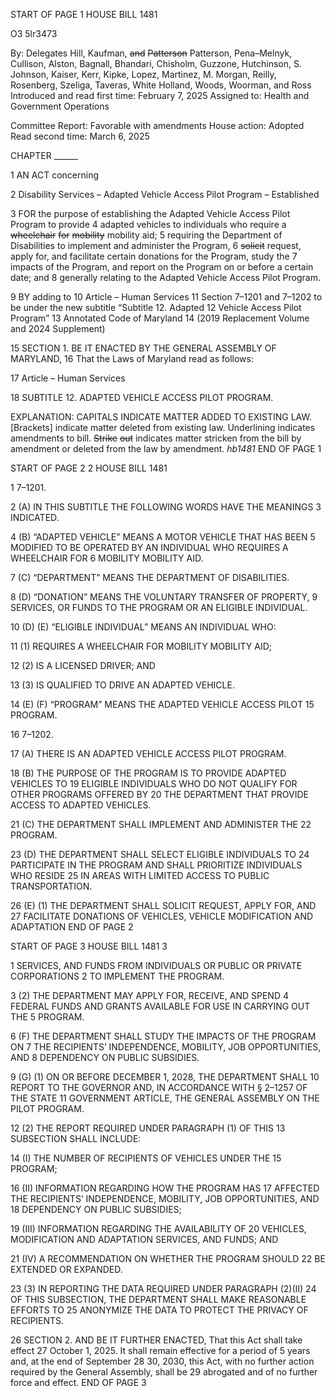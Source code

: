 START OF PAGE 1
HOUSE BILL 1481

O3 5lr3473

By: Delegates Hill, Kaufman, ~~and~~ ~~Patterson~~ Patterson, Pena–Melnyk, Cullison,
Alston, Bagnall, Bhandari, Chisholm, Guzzone, Hutchinson, S. Johnson,
Kaiser, Kerr, Kipke, Lopez, Martinez, M. Morgan, Reilly, Rosenberg,
Szeliga, Taveras, White Holland, Woods, Woorman, and Ross
Introduced and read first time: February 7, 2025
Assigned to: Health and Government Operations

Committee Report: Favorable with amendments
House action: Adopted
Read second time: March 6, 2025

CHAPTER ______

1 AN ACT concerning

2 Disability Services – Adapted Vehicle Access Pilot Program – Established

3 FOR the purpose of establishing the Adapted Vehicle Access Pilot Program to provide
4 adapted vehicles to individuals who require a ~~wheelchair~~ ~~for~~ ~~mobility~~ mobility aid;
5 requiring the Department of Disabilities to implement and administer the Program,
6 ~~solicit~~ request, apply for, and facilitate certain donations for the Program, study the
7 impacts of the Program, and report on the Program on or before a certain date; and
8 generally relating to the Adapted Vehicle Access Pilot Program.

9 BY adding to
10 Article – Human Services
11 Section 7–1201 and 7–1202 to be under the new subtitle “Subtitle 12. Adapted
12 Vehicle Access Pilot Program”
13 Annotated Code of Maryland
14 (2019 Replacement Volume and 2024 Supplement)

15 SECTION 1. BE IT ENACTED BY THE GENERAL ASSEMBLY OF MARYLAND,
16 That the Laws of Maryland read as follows:

17 Article – Human Services

18 SUBTITLE 12. ADAPTED VEHICLE ACCESS PILOT PROGRAM.

EXPLANATION: CAPITALS INDICATE MATTER ADDED TO EXISTING LAW.
[Brackets] indicate matter deleted from existing law.
Underlining indicates amendments to bill.
~~Strike~~ ~~out~~ indicates matter stricken from the bill by amendment or deleted from the law by
amendment. *hb1481*
END OF PAGE 1

START OF PAGE 2
2 HOUSE BILL 1481

1 7–1201.

2 (A) IN THIS SUBTITLE THE FOLLOWING WORDS HAVE THE MEANINGS
3 INDICATED.

4 (B) “ADAPTED VEHICLE” MEANS A MOTOR VEHICLE THAT HAS BEEN
5 MODIFIED TO BE OPERATED BY AN INDIVIDUAL WHO REQUIRES A WHEELCHAIR FOR
6 MOBILITY MOBILITY AID.

7 (C) “DEPARTMENT” MEANS THE DEPARTMENT OF DISABILITIES.

8 (D) “DONATION” MEANS THE VOLUNTARY TRANSFER OF PROPERTY,
9 SERVICES, OR FUNDS TO THE PROGRAM OR AN ELIGIBLE INDIVIDUAL.

10 (D) (E) “ELIGIBLE INDIVIDUAL” MEANS AN INDIVIDUAL WHO:

11 (1) REQUIRES A WHEELCHAIR FOR MOBILITY MOBILITY AID;

12 (2) IS A LICENSED DRIVER; AND

13 (3) IS QUALIFIED TO DRIVE AN ADAPTED VEHICLE.

14 (E) (F) “PROGRAM” MEANS THE ADAPTED VEHICLE ACCESS PILOT
15 PROGRAM.

16 7–1202.

17 (A) THERE IS AN ADAPTED VEHICLE ACCESS PILOT PROGRAM.

18 (B) THE PURPOSE OF THE PROGRAM IS TO PROVIDE ADAPTED VEHICLES TO
19 ELIGIBLE INDIVIDUALS WHO DO NOT QUALIFY FOR OTHER PROGRAMS OFFERED BY
20 THE DEPARTMENT THAT PROVIDE ACCESS TO ADAPTED VEHICLES.

21 (C) THE DEPARTMENT SHALL IMPLEMENT AND ADMINISTER THE
22 PROGRAM.

23 (D) THE DEPARTMENT SHALL SELECT ELIGIBLE INDIVIDUALS TO
24 PARTICIPATE IN THE PROGRAM AND SHALL PRIORITIZE INDIVIDUALS WHO RESIDE
25 IN AREAS WITH LIMITED ACCESS TO PUBLIC TRANSPORTATION.

26 (E) (1) THE DEPARTMENT SHALL SOLICIT REQUEST, APPLY FOR, AND
27 FACILITATE DONATIONS OF VEHICLES, VEHICLE MODIFICATION AND ADAPTATION
END OF PAGE 2

START OF PAGE 3
HOUSE BILL 1481 3

1 SERVICES, AND FUNDS FROM INDIVIDUALS OR PUBLIC OR PRIVATE CORPORATIONS
2 TO IMPLEMENT THE PROGRAM.

3 (2) THE DEPARTMENT MAY APPLY FOR, RECEIVE, AND SPEND
4 FEDERAL FUNDS AND GRANTS AVAILABLE FOR USE IN CARRYING OUT THE
5 PROGRAM.

6 (F) THE DEPARTMENT SHALL STUDY THE IMPACTS OF THE PROGRAM ON
7 THE RECIPIENTS’ INDEPENDENCE, MOBILITY, JOB OPPORTUNITIES, AND
8 DEPENDENCY ON PUBLIC SUBSIDIES.

9 (G) (1) ON OR BEFORE DECEMBER 1, 2028, THE DEPARTMENT SHALL
10 REPORT TO THE GOVERNOR AND, IN ACCORDANCE WITH § 2–1257 OF THE STATE
11 GOVERNMENT ARTICLE, THE GENERAL ASSEMBLY ON THE PILOT PROGRAM.

12 (2) THE REPORT REQUIRED UNDER PARAGRAPH (1) OF THIS
13 SUBSECTION SHALL INCLUDE:

14 (I) THE NUMBER OF RECIPIENTS OF VEHICLES UNDER THE
15 PROGRAM;

16 (II) INFORMATION REGARDING HOW THE PROGRAM HAS
17 AFFECTED THE RECIPIENTS’ INDEPENDENCE, MOBILITY, JOB OPPORTUNITIES, AND
18 DEPENDENCY ON PUBLIC SUBSIDIES;

19 (III) INFORMATION REGARDING THE AVAILABILITY OF
20 VEHICLES, MODIFICATION AND ADAPTATION SERVICES, AND FUNDS; AND

21 (IV) A RECOMMENDATION ON WHETHER THE PROGRAM SHOULD
22 BE EXTENDED OR EXPANDED.

23 (3) IN REPORTING THE DATA REQUIRED UNDER PARAGRAPH (2)(II)
24 OF THIS SUBSECTION, THE DEPARTMENT SHALL MAKE REASONABLE EFFORTS TO
25 ANONYMIZE THE DATA TO PROTECT THE PRIVACY OF RECIPIENTS.

26 SECTION 2. AND BE IT FURTHER ENACTED, That this Act shall take effect
27 October 1, 2025. It shall remain effective for a period of 5 years and, at the end of September
28 30, 2030, this Act, with no further action required by the General Assembly, shall be
29 abrogated and of no further force and effect.
END OF PAGE 3